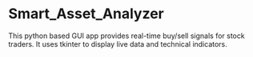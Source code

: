 # Smart_Asset_Analyzer
This python based GUI app provides real-time buy/sell signals for stock traders. It uses tkinter to display live data and technical indicators.
